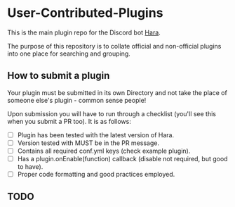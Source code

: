 # User-Contributed-Plugins
This is the main plugin repo for the Discord bot [Hara](https://github.com/HaraBot/Hara).

The purpose of this repository is to collate official and non-official plugins into one place for searching and grouping.

## How to submit a plugin

Your plugin must be submitted in its own Directory and not take the place of someone else's plugin - common sense people!

Upon submission you will have to run through a checklist (you'll see this when you submit a PR too).
It is as follows:
 - [ ] Plugin has been tested with the latest version of Hara.
 - [ ] Version tested with MUST be in the PR message.
 - [ ] Contains all required conf.yml keys (check example plugin).
 - [ ] Has a plugin.onEnable(function) callback (disable not required, but good to have).
 - [ ] Proper code formatting and good practices employed.
 
## TODO
